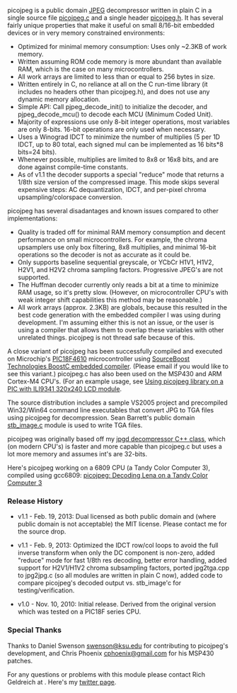 picojpeg is a public domain [JPEG](http://en.wikipedia.org/wiki/JPEG) decompressor written in plain C in a single source file [picojpeg.c](http://code.google.com/p/picojpeg/source/browse/trunk/picojpeg.c) and a single header [picojpeg.h](http://code.google.com/p/picojpeg/source/browse/trunk/picojpeg.h). It has several fairly unique properties that make it useful on small 8/16-bit embedded devices or in very memory constrained environments:

  * Optimized for minimal memory consumption: Uses only ~2.3KB of work memory.
  * Written assuming ROM code memory is more abundant than available RAM, which is the case on many microcontrollers.
  * All work arrays are limited to less than or equal to 256 bytes in size.
  * Written entirely in C, no reliance at all on the C run-time library (it includes no headers other than picojpeg.h), and does not use any dynamic memory allocation.
  * Simple API: Call pjpeg\_decode\_init() to initialize the decoder, and pjpeg\_decode\_mcu() to decode each MCU (Minimum Coded Unit).
  * Majority of expressions use only 8-bit integer operations, most variables are only 8-bits. 16-bit operations are only used when necessary.
  * Uses a Winograd IDCT to minimize the number of multiplies (5 per 1D IDCT, up to 80 total, each signed mul can be implemented as 16 bits\*8 bits=24 bits).
  * Whenever possible, multiplies are limited to 8x8 or 16x8 bits, and are done against compile-time constants.
  * As of v1.1 the decoder supports a special "reduce" mode that returns a 1/8th size version of the compressed image. This mode skips several expensive steps: AC dequantization, IDCT, and per-pixel chroma upsampling/colorspace conversion.

picojpeg has several disadantages and known issues compared to other implementations:

  * Quality is traded off for minimal RAM memory consumption and decent performance on small microcontrollers. For example, the chroma upsamplers use only box filtering, 8x8 multiplies, and minimal 16-bit operations so the decoder is not as accurate as it could be.
  * Only supports baseline sequential greyscale, or YCbCr H1V1, H1V2, H2V1, and H2V2 chroma sampling factors. Progressive JPEG's are not supported.
  * The Huffman decoder currently only reads a bit at a time to minimize RAM usage, so it's pretty slow. (However, on microcontroller CPU's with weak integer shift capabilities this method may be reasonable.)
  * All work arrays (approx. 2.3KB) are globals, because this resulted in the best code generation with the embedded compiler I was using during development. I'm assuming either this is not an issue, or the user is using a compiler that allows them to overlap these variables with other unrelated things. picojpeg is not thread safe because of this.

A close variant of picojpeg has been successfully compiled and executed on Microchip's [PIC18F4610](http://www.microchip.com/wwwproducts/Devices.aspx?dDocName=en010303) microcontroller using [SourceBoost Technologies BoostC embedded compiler](http://www.sourceboost.com/Products/BoostC/Overview.html). (Please email if you would like to see this variant.) picojpeg.c has also been used on the MSP430 and ARM Cortex-M4 CPU's. (For an example usage, see [Using picojpeg library on a PIC with ILI9341 320x240 LCD module](http://minhdanh2002.blogspot.com/2014/03/using-picojpeg-library-on-pic24-with.html).

The source distribution includes a sample VS2005 project and precompiled Win32/Win64 command line executables that convert JPG to TGA files using picojpeg for decompression. Sean Barrett's public domain [stb\_image.c](http://nothings.org/stb_image.c) module is used to write TGA files.

picojpeg was originally based off my [jpgd decompressor C++ class](http://code.google.com/p/jpgd/), which (on modern CPU's) is faster and more capable than picojpeg.c but uses a lot more memory and assumes int's are 32-bits.

Here's picojpeg working on a 6809 CPU (a Tandy Color Computer 3), compiled using gcc6809:
[picojpeg: Decoding Lena on a Tandy Color Computer 3](http://richg42.blogspot.com/2014/02/picojpeg-decoding-lena-on-tandy-color.html)

### Release History ###

  * v1.1 - Feb. 19, 2013: Dual licensed as both public domain and (where public domain is not acceptable) the MIT license. Please contact me for the source drop.
  * v1.1 - Feb. 9, 2013: Optimized the IDCT row/col loops to avoid the full inverse transform when only the DC component is non-zero, added "reduce" mode for fast 1/8th res decoding, better error handling, added support for H2V1/H1V2 chroma subsampling factors, ported jpg2tga.cpp to jpg2jpg.c (so all modules are written in plain C now), added code to compare picojpeg's decoded output vs. stb\_image'c for testing/verification.

  * v1.0 - Nov. 10, 2010: Initial release. Derived from the original version which was tested on a PIC18F series CPU.

### Special Thanks ###
Thanks to Daniel Swenson <swenson@ksu.edu> for contributing to picojpeg's development, and Chris Phoenix <cphoenix@gmail.com> for his MSP430 patches.

For any questions or problems with this module please contact Rich Geldreich at <richgel99 at gmail.com>. Here's my [twitter page](http://twitter.com/#!/richgel999).